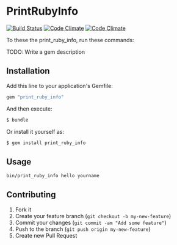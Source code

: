 # PrintRubyInfo

[![Build Status](https://magnum.travis-ci.com/)](https://magnum.travis-ci.com/)
[![Code Climate](https://codeclimate.com/)](https://codeclimate.com/)
[![Code Climate](https://codeclimate.com/)](https://codeclimate.com/)

To these the print_ruby_info, run these commands:

TODO: Write a gem description

## Installation

Add this line to your application's Gemfile:

```sh
gem "print_ruby_info"
```

And then execute:

```sh
$ bundle
```

Or install it yourself as:

```sh
$ gem install print_ruby_info
```
## Usage

```sh
bin/print_ruby_info hello yourname
```

## Contributing

1. Fork it
2. Create your feature branch (`git checkout -b my-new-feature`)
3. Commit your changes (`git commit -am "Add some feature"`)
4. Push to the branch (`git push origin my-new-feature`)
5. Create new Pull Request
